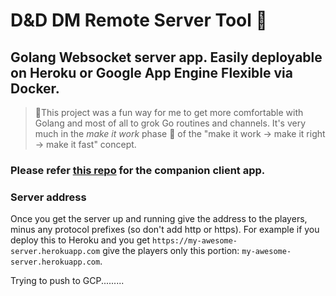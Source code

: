 # D&D DM Remote Server Tool 🧙
## Golang Websocket server app. Easily deployable on Heroku or Google App Engine Flexible via Docker.

> 🚨This project was a fun way for me to get more comfortable with Golang and most of all to grok Go routines and channels. It's very much in the _make it work_ phase 🍝 of the "make it work -> make it right -> make it fast" concept.

### Please refer [this repo](https://github.com/feliperyan/dand_client_tool) for the companion client app.

### Server address
Once you get the server up and running give the address to the players, minus any protocol prefixes (so don't add http or https). For example if you deploy this to Heroku and you get ```https://my-awesome-server.herokuapp.com``` give the players only this portion: ```my-awesome-server.herokuapp.com```.

Trying to push to GCP.........
